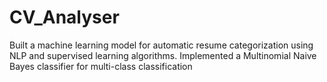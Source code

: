 # CV_Analyser
Built a machine learning model for automatic resume categorization using NLP and supervised learning algorithms. Implemented a Multinomial Naive Bayes classifier for multi-class classification
